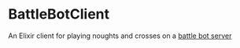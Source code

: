 # BattleBotClient

An Elixir client for playing noughts and crosses on a [battle bot server](https://github.com/dprgarner/battlebot-server)

